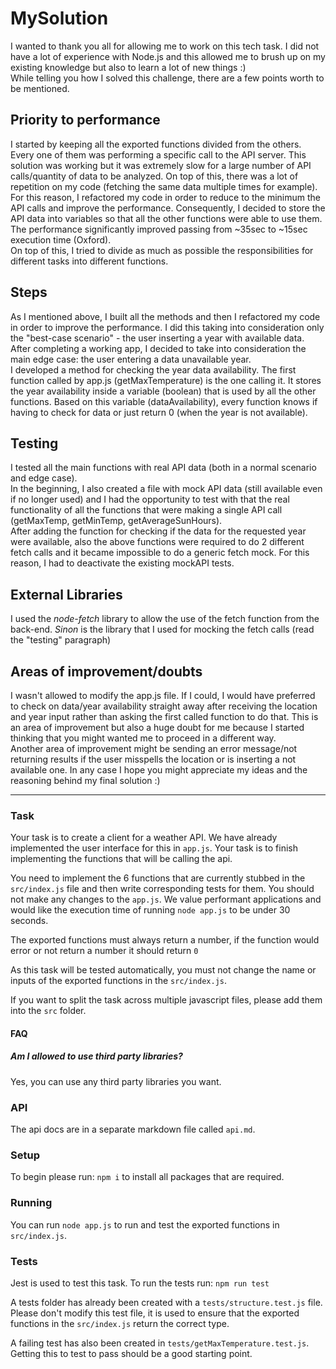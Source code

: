 # MySolution
I wanted to thank you all for allowing me to work on this tech task. I did not have a lot of experience with Node.js and this allowed me to brush up on my existing knowledge but also to learn a lot of new things :)
<br>
While telling you how I solved this challenge, there are a few points worth to be mentioned.

## Priority to performance
I started by keeping all the exported functions divided from the others. Every one of them was performing a specific call to the API server. This solution was working but it was extremely slow for a large number of API calls/quantity of data to be analyzed. On top of this, there was a lot of repetition on my code (fetching the same data multiple times for example). <br>
For this reason, I refactored my code in order to reduce to the minimum the API calls and improve the performance. Consequently, I decided to store the API data into variables so that all the other functions were able to use them. The performance significantly improved passing from ~35sec to ~15sec execution time (Oxford).<br>
On top of this, I tried to divide as much as possible the responsibilities for different tasks into different functions.

## Steps
As I mentioned above, I built all the methods and then I refactored my code in order to improve the performance. I did this taking into consideration only the "best-case scenario" - the user inserting a year with available data. <br>
After completing a working app, I decided to take into consideration the main edge case: the user entering a data unavailable year. <br>
I developed a method for checking the year data availability. The first function called by app.js (getMaxTemperature) is the one calling it. It stores the year availability inside a variable (boolean) that is used by all the other functions. Based on this variable (dataAvailability), every function knows if having to check for data or just return 0 (when the year is not available).

## Testing
I tested all the main functions with real API data (both in a normal scenario and edge case).<br>
In the beginning, I also created a file with mock API data (still available even if no longer used) and I had the opportunity to test with that the real functionality of all the functions that were making a single API call (getMaxTemp, getMinTemp, getAverageSunHours).<br>
After adding the function for checking if the data for the requested year were available, also the above functions were required to do 2 different fetch calls and it became impossible to do a generic fetch mock. For this reason, I had to deactivate the existing mockAPI tests.<br>

## External Libraries
I used the *node-fetch* library to allow the use of the fetch function from the back-end.
*Sinon* is the library that I used for mocking the fetch calls (read the "testing" paragraph)

## Areas of improvement/doubts
I wasn't allowed to modify the app.js file. If I could, I would have preferred to check on data/year availability straight away after receiving the location and year input rather than asking the first called function to do that. This is an area of improvement but also a huge doubt for me because I started thinking that you might wanted me to proceed in a different way.<br>
Another area of improvement might be sending an error message/not returning results if the user misspells the location or is inserting a not available one. In any case I hope you might appreciate my ideas and the reasoning behind my final solution :)


----------

### Task
Your task is to create a client for a weather API.
We have already implemented the user interface for this in `app.js`. Your task is to finish implementing the functions that will be calling the api.

You need to implement the 6 functions that are currently stubbed in the `src/index.js` file and then write corresponding tests for them. You should not make any changes to the `app.js`. We value performant applications and would like the execution time of running `node app.js` to be under 30 seconds.

The exported functions must always return a number, if the function would error or not return a number it should return `0`

As this task will be tested automatically, you must not change the name or inputs of the exported functions in the `src/index.js`.

If you want to split the task across multiple javascript files, please add them into the `src` folder.

#### FAQ
##### Am I allowed to use third party libraries?
Yes, you can use any third party libraries you want.

### API
The api docs are in a separate markdown file called `api.md`.

### Setup
To begin please run: `npm i` to install all packages that are required.

### Running 
You can run `node app.js` to run and test the exported functions in `src/index.js`. 

### Tests
Jest is used to test this task.
To run the tests run: `npm run test`

A tests folder has already been created with a `tests/structure.test.js` file. Please don't modify this test file, it is used to ensure that the exported functions in the `src/index.js` return the correct type.

A failing test has also been created in `tests/getMaxTemperature.test.js`. Getting this to test to pass should be a good starting point.
